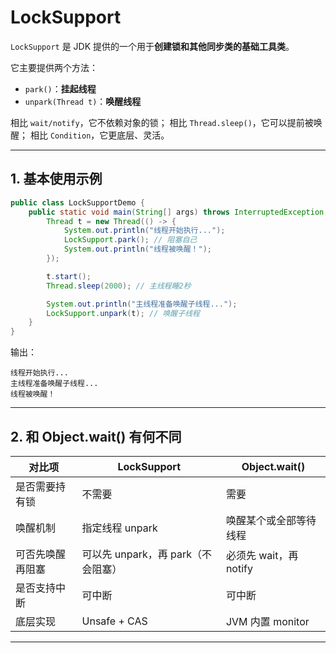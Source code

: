 # LockSupport


`LockSupport` 是 JDK 提供的一个用于**创建锁和其他同步类的基础工具类**。

它主要提供两个方法：

- `park()`：**挂起线程**
- `unpark(Thread t)`：**唤醒线程**

相比 `wait/notify`，它不依赖对象的锁；
相比 `Thread.sleep()`，它可以提前被唤醒；
相比 `Condition`，它更底层、灵活。

---


## 1. 基本使用示例

```java
public class LockSupportDemo {
    public static void main(String[] args) throws InterruptedException {
        Thread t = new Thread(() -> {
            System.out.println("线程开始执行...");
            LockSupport.park(); // 阻塞自己
            System.out.println("线程被唤醒！");
        });

        t.start();
        Thread.sleep(2000); // 主线程睡2秒

        System.out.println("主线程准备唤醒子线程...");
        LockSupport.unpark(t); // 唤醒子线程
    }
}
```

输出：

```
线程开始执行...
主线程准备唤醒子线程...
线程被唤醒！
```

---

## 2. 和 Object.wait() 有何不同

| 对比项 | LockSupport | Object.wait() |
|--------|---------|-----------|
| 是否需要持有锁 | 不需要 | 需要 |
| 唤醒机制 | 指定线程 unpark | 唤醒某个或全部等待线程 |
| 可否先唤醒再阻塞 | 可以先 unpark，再 park（不会阻塞） | 必须先 wait，再 notify |
| 是否支持中断 | 可中断 | 可中断 |
| 底层实现 | Unsafe + CAS | JVM 内置 monitor |

---





